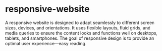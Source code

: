 # responsive-website
A responsive website is designed to adapt seamlessly to different screen sizes, devices, and orientations. It uses flexible layouts, fluid grids, and media queries to ensure the content looks and functions well on desktops, tablets, and smartphones. The goal of responsive design is to provide an optimal user experience—easy reading.
